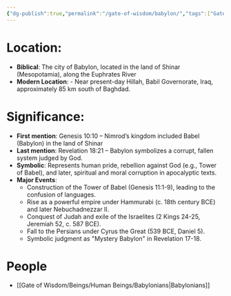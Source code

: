 ```yaml
---
{"dg-publish":true,"permalink":"/gate-of-wisdom/babylon/","tags":["GateWisdom","B"]}
---
```


# Location: 
- **Biblical**: The city of Babylon, located in the land of Shinar (Mesopotamia), along the Euphrates River
- **Modern Location**: - Near present-day Hillah, Babil Governorate, Iraq, approximately 85 km south of Baghdad.

# Significance:
- **First mention**: Genesis 10:10 – Nimrod’s kingdom included Babel (Babylon) in the land of Shinar
- **Last mention**: Revelation 18:21 – Babylon symbolizes a corrupt, fallen system judged by God.
- **Symbolic**: Represents human pride, rebellion against God (e.g., Tower of Babel), and later, spiritual and moral corruption in apocalyptic texts.
- **Major Events**:
	- Construction of the Tower of Babel (Genesis 11:1-9), leading to the confusion of languages.
    - Rise as a powerful empire under Hammurabi (c. 18th century BCE) and later Nebuchadnezzar II.
    - Conquest of Judah and exile of the Israelites (2 Kings 24-25, Jeremiah 52, c. 587 BCE).
    - Fall to the Persians under Cyrus the Great (539 BCE, Daniel 5).
    - Symbolic judgment as "Mystery Babylon" in Revelation 17-18.

# People
- [[Gate of Wisdom/Beings/Human Beings/Babylonians\|Babylonians]]







